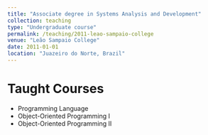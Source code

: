 ```yaml
---
title: "Associate degree in Systems Analysis and Development"
collection: teaching
type: "Undergraduate course"
permalink: /teaching/2011-leao-sampaio-college
venue: "Leão Sampaio College"
date: 2011-01-01
location: "Juazeiro do Norte, Brazil"
---
```


Taught Courses
======
* Programming Language
* Object-Oriented Programming I
* Object-Oriented Programming II
